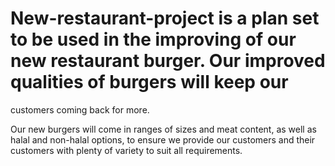 # New-restaurant-project is a plan set to be used in the improving of our new restaurant burger. Our improved qualities of burgers will keep our 
customers coming back for more. 

Our new burgers will come in ranges of sizes and meat content, as well as halal and non-halal options,
to ensure we provide our customers and their customers with plenty of variety to suit all requirements.
